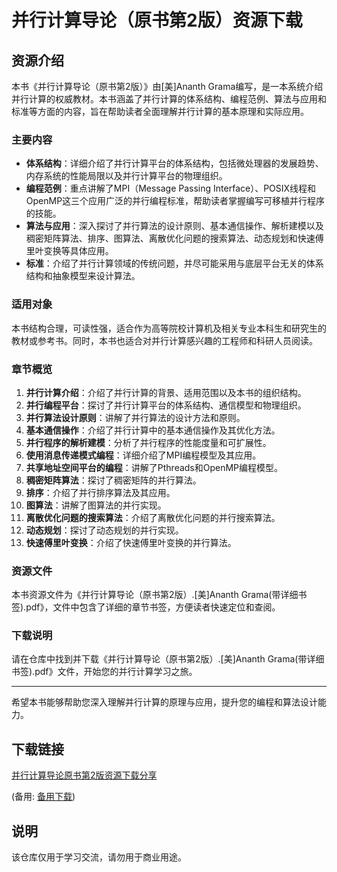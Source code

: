 # 并行计算导论（原书第2版）资源下载

## 资源介绍

本书《并行计算导论（原书第2版）》由[美]Ananth Grama编写，是一本系统介绍并行计算的权威教材。本书涵盖了并行计算的体系结构、编程范例、算法与应用和标准等方面的内容，旨在帮助读者全面理解并行计算的基本原理和实际应用。

### 主要内容

- **体系结构**：详细介绍了并行计算平台的体系结构，包括微处理器的发展趋势、内存系统的性能局限以及并行计算平台的物理组织。
- **编程范例**：重点讲解了MPI（Message Passing Interface）、POSIX线程和OpenMP这三个应用广泛的并行编程标准，帮助读者掌握编写可移植并行程序的技能。
- **算法与应用**：深入探讨了并行算法的设计原则、基本通信操作、解析建模以及稠密矩阵算法、排序、图算法、离散优化问题的搜索算法、动态规划和快速傅里叶变换等具体应用。
- **标准**：介绍了并行计算领域的传统问题，并尽可能采用与底层平台无关的体系结构和抽象模型来设计算法。

### 适用对象

本书结构合理，可读性强，适合作为高等院校计算机及相关专业本科生和研究生的教材或参考书。同时，本书也适合对并行计算感兴趣的工程师和科研人员阅读。

### 章节概览

1. **并行计算介绍**：介绍了并行计算的背景、适用范围以及本书的组织结构。
2. **并行编程平台**：探讨了并行计算平台的体系结构、通信模型和物理组织。
3. **并行算法设计原则**：讲解了并行算法的设计方法和原则。
4. **基本通信操作**：介绍了并行计算中的基本通信操作及其优化方法。
5. **并行程序的解析建模**：分析了并行程序的性能度量和可扩展性。
6. **使用消息传递模式编程**：详细介绍了MPI编程模型及其应用。
7. **共享地址空间平台的编程**：讲解了Pthreads和OpenMP编程模型。
8. **稠密矩阵算法**：探讨了稠密矩阵的并行算法。
9. **排序**：介绍了并行排序算法及其应用。
10. **图算法**：讲解了图算法的并行实现。
11. **离散优化问题的搜索算法**：介绍了离散优化问题的并行搜索算法。
12. **动态规划**：探讨了动态规划的并行实现。
13. **快速傅里叶变换**：介绍了快速傅里叶变换的并行算法。

### 资源文件

本书资源文件为《并行计算导论（原书第2版）.[美]Ananth Grama(带详细书签).pdf》，文件中包含了详细的章节书签，方便读者快速定位和查阅。

### 下载说明

请在仓库中找到并下载《并行计算导论（原书第2版）.[美]Ananth Grama(带详细书签).pdf》文件，开始您的并行计算学习之旅。

---

希望本书能够帮助您深入理解并行计算的原理与应用，提升您的编程和算法设计能力。

## 下载链接
[并行计算导论原书第2版资源下载分享](https://pan.quark.cn/s/5bf7ec624dfa) 

(备用: [备用下载](https://pan.baidu.com/s/1sA58EHQLlmmmVR0WK3qI4A?pwd=1234))

## 说明

该仓库仅用于学习交流，请勿用于商业用途。
